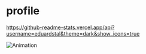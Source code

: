 # profile
https://github-readme-stats.vercel.app/api?username=eduardstal&theme=dark&show_icons=true


![Animation](https://raw.githubusercontent.com/eduardstal/profile/snake/github-snake.svg)
